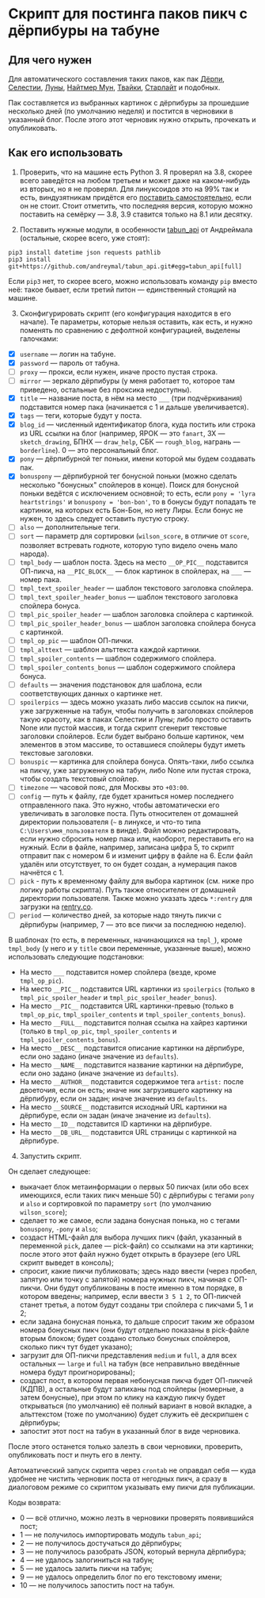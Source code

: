 # Скрипт для постинга паков пикч с дёрпибуры на табуне

## Для чего нужен

Для автоматического составления таких паков, как пак [Дёрпи](https://tabun.everypony.ru/blog/I_love_Derpy/197952.html), [Селестии](https://tabun.everypony.ru/blog/Order_of_Celestia/197945.html), [Луны](https://tabun.everypony.ru/blog/Order_of_Luna/197980.html), [Найтмер Мун](https://tabun.everypony.ru/blog/vyxefcetrg787cowg/197829.html), [Твайки](https://tabun.everypony.ru/blog/Twilight/197978.html), [Старлайт](https://tabun.everypony.ru/blog/equalitychurch/197920.html) и подобных.

Пак составляется из выбранных картинок с дёрпибуры за прошедшие несколько дней (по умолчанию неделя) и постится в черновики в указанный блог. После этого этот черновик нужно открыть, прочекать и опубликовать.

## Как его использовать

1. Проверить, что на машине есть Python 3. Я проверял на 3.8, скорее всего заведётся на любом третьем и может даже на каком-нибудь из вторых, но я не проверял. Для линуксоидов это на 99% так и есть, виндузятникам придётся его [поставить самостоятельно](https://www.python.org/downloads/), если он не стоит. Стоит отметить, что последняя версия, которую можно поставить на семёрку — 3.8, 3.9 ставится только на 8.1 или десятку.

2. Поставить нужные модули, в особенности [tabun_api](https://andreymal.org/tabun/api_doc/main.html) от Андреймала (остальные, скорее всего, уже стоят):
```
pip3 install datetime json requests pathlib
pip3 install git+https://github.com/andreymal/tabun_api.git#egg=tabun_api[full]
```
Если `pip3` нет, то скорее всего, можно использовать команду `pip` вместо неё: такое бывает, если третий питон — единственный стоящий на машине.

3. Сконфигурировать скрипт (его конфигурация находится в его начале). Те параметры, которые нельзя оставить, как есть, и нужно поменять по сравнению с дефолтной конфигурацией, выделены галочками:

* [x] `username` — логин на табуне.
* [x] `password` — пароль от табуна.
* [ ] `proxy` — прокси, если нужен, иначе просто пустая строка.
* [ ] `mirror` — зеркало дёрпибуры (у меня работает то, которое там приведено, остальные без проксика недоступны).
* [x] `title` — название поста, в нём на место `___` (три подчёркивания) подставится номер пака (начинается с 1 и дальше увеличивается).
* [x] `tags` — теги, которые будут у поста.
* [x] `blog_id` — численный идентификатор блога, куда постить или строка из URL ссылки на блог (например, ЯРОК — это `fanart`, ЗХ — `sketch_drawing`, БПНХ — `draw_help`, СБК — `rough_blog`, награнь — `borderline`). 0 — это персональный блог.
* [x] `pony` — дёрпибурной тег поньки, имени которой мы будем создавать пак.
* [x] `bonuspony` — дёрпибурной тег бонусной поньки (можно сделать несколько "бонусных" спойлеров в конце). Поиск для бонусной поньки ведётся с исключением основной; то есть, если `pony = 'lyra heartstrings'` и `bonuspony = 'bon-bon'`, то в бонусы будут попадать те картинки, на которых есть Бон-Бон, но нету Лиры. Если бонус не нужен, то здесь следует оставить пустую строку.
* [ ] `also` — дополнительные теги.
* [ ] `sort` — параметр для сортировки (`wilson_score`, в отличие от `score`, позволяет встревать годноте, которую тупо видело очень мало народа).
* [ ] `tmpl_body` — шаблон поста. Здесь на место `__OP_PIC__` подставится ОП-пикча, на `__PIC_BLOCK__` — блок картинок в спойлерах, на `___` — номер пака.
* [ ] `tmpl_text_spoiler_header` — шаблон текстового заголовка спойлера.
* [ ] `tmpl_text_spoiler_header_bonus` — шаблон текстового заголовка спойлера бонуса.
* [ ] `tmpl_pic_spoiler_header` — шаблон заголовка спойлера с картинкой.
* [ ] `tmpl_pic_spoiler_header_bonus` — шаблон заголовка спойлера бонуса с картинкой.
* [ ] `tmpl_op_pic` — шаблон ОП-пички.
* [ ] `tmpl_alttext` — шаблон альттекста каждой картинки.
* [ ] `tmpl_spoiler_contents` — шаблон содержимого спойлера.
* [ ] `tmpl_spoiler_contents_bonus` — шаблон содержимого спойлера бонуса.
* [ ] `defaults` — значения подстановок для шаблона, если соответствующих данных о картинке нет.
* [ ] `spoilerpics` — здесь можно указать либо массив ссылок на пикчи, уже загруженные на табун, чтобы получить в заголовках спойлеров такую красоту, как в паках Селестии и Луны; либо просто оставить None или пустой массив, и тогда скрипт сгенерит текстовые заголовки спойлеров. Если будет выбрано больше картинок, чем элементов в этом массиве, то оставшиеся спойлеры будут иметь текстовые заголовки.
* [ ] `bonuspic` — картинка для спойлера бонуса. Опять-таки, либо ссылка на пикчу, уже загруженную на табун, либо None или пустая строка, чтобы создать текстовый спойлер.
* [ ] `timezone` — часовой пояс, для Москвы это `+03:00`.
* [ ] `config` — путь к файлу, где будет храниться номер последнего отправленного пака. Это нужно, чтобы автоматически его увеличивать в заголовке поста. Путь относителен от домашней директории пользователя (`~` в линуксе, и что-то типа `C:\Users\имя_пользователя` в винде). Файл можно редактировать, если нужно сбросить номер пака или, наоборот, переставить его на нужный. Если в файле, например, записана цифра 5, то скрипт отправит пак с номером 6 и изменит цифру в файле на 6. Если файл удалён или отсутствует, то он будет создан, а нумерация паков начнётся с 1.
* [ ] `pick` - путь к временному файлу для выбора картинок (см. ниже про логику работы скрипта). Путь также относителен от домашней директории пользователя. Также можно указать здесь `*:rentry` для загрузки на [rentry.co](https://rentry.co).
* [ ] `period` — количество дней, за которые надо тянуть пикчи с дёрпибуры (например, 7 — это все пикчи за последнюю неделю).

В шаблонах (то есть, в переменных, начинающихся на `tmpl_`), кроме `tmpl_body` (у него и у `title` свои переменные, указанные выше), можно использовать следующие подстановки:

* На место `___` подставится номер спойлера (везде, кроме `tmpl_op_pic`).
* На место `__PIC__` подставится URL картинки из `spoilerpics` (только в `tmpl_pic_spoiler_header` и `tmpl_pic_spoiler_header_bonus`).
* На место `__PIC__` подставится URL картинки-превью (только в `tmpl_op_pic`, `tmpl_spoiler_contents` и `tmpl_spoiler_contents_bonus`).
* На место `__FULL__` подставится полная ссылка на хайрез картинки (только в `tmpl_op_pic`, `tmpl_spoiler_contents` и `tmpl_spoiler_contents_bonus`).
* На место `__DESC__` подставится описание картинки на дёрпибуре, если оно задано (иначе значение из `defaults`).
* На место `__NAME__` подставится название картинки на дёрпибуре, если оно задано (иначе значение из `defaults`).
* На место `__AUTHOR__` подставится содержимое тега `artist:` после двоеточия, если он есть; иначе ник загрузившего картинку на дёрпибуру, если он задан; иначе значение из `defaults`.
* На место `__SOURCE__` подставится исходный URL картинки на дёрпибуре, если он задан (иначе значение из `defaults`).
* На место `__ID__` подставится ID картинки на дёрпибуре.
* На место `__DB_URL__` подставится URL страницы с картинкой на дёрпибуре.

4. Запустить скрипт.

Он сделает следующее:

* выкачает блок метаинформации о первых 50 пикчах (или обо всех имеющихся, если таких пикч меньше 50) с дёрпибуры с тегами `pony` и `also` и сортировкой по параметру `sort` (по умолчанию `wilson_score`);
* сделает то же самое, если задана бонусная понька, но с тегами `bonuspony`, `-pony` и `also`;
* создаст HTML-файл для выбора лучших пикч (файл, указанный в переменной `pick`, далее — pick-файл) со ссылками на эти картинки; после этого этот файл нужно будет открыть в браузере (его URL скрипт выведет в консоль);
* спросит, какие пикчи публиковать; здесь надо ввести (через пробел, запятую или точку с запятой) номера нужных пикч, начиная с ОП-пикчи. Они будут опубликованы в посте именно в том порядке, в котором введены; например, если ввести `3 5 1 2`, то ОП-пикчей станет третья, а потом будут созданы три спойлера с пикчами 5, 1 и 2;
* если задана бонусная понька, то дальше спросит таким же образом номера бонусных пикч (они будут отдельно показаны в pick-файле вторым блоком; будет создано столько бонусных спойлеров, сколько пикч тут будет указано);
* загрузит для ОП-пикчи представления `medium` и `full`, а для всех остальных — `large` и `full` на табун (все неправильно введённые номера будут проигнорированы);
* создаст пост, в котором первая небонусная пикча будет ОП-пикчей (КДПВ), а остальные будут запиханы под спойлеры (номерные, а затем бонусные), при этом по клику на каждую пикчу будет открываться (по умолчанию) её полный вариант в новой вкладке, а альттекстом (тоже по умолчанию) будет служить её дескрипшен с дёрпибуры;
* запостит этот пост на табун в указанный блог в виде черновика.

После этого останется только залезть в свои черновики, проверить, опубликовать пост и пнуть его в ленту.

Автоматический запуск скрипта через `crontab` не оправдал себя — куда удобнее не чистить черновик поста от негодных пикч, а сразу в диалоговом режиме со скриптом указывать ему пикчи для публикации.

Коды возврата:
* 0 — всё отлично, можно лезть в черновики проверять появившийся пост;
* 1 — не получилось импортировать модуль `tabun_api`;
* 2 — не получилось достучаться до дёрпибуры;
* 3 — не получилось разобрать JSON, который вернула дёрпибура;
* 4 — не удалось залогиниться на табун;
* 5 — не удалось залить пикчи на табун;
* 9 — не удалось определить блог по его текстовому имени;
* 10 — не получилось запостить пост на табун.
